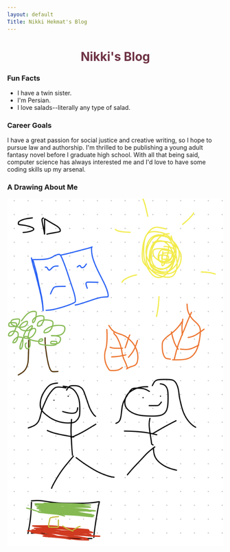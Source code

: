 ```yaml
---
layout: default
Title: Nikki Hekmat's Blog
---
```


<style>
    h1 {
        color:#6E3345;
    }
    </style>

<center> <h1> <b> Nikki's Blog </b> </h1> </center>


### Fun Facts
- I have a twin sister.
- I'm Persian.
- I love salads--literally any type of salad.

### Career Goals
I have a great passion for social justice and creative writing, so I hope to pursue law and authorship. I'm thrilled to be publishing a young adult fantasy novel before I graduate high school. With all that being said, computer science has always interested me and I'd love to have some coding skills up my arsenal. 

### A Drawing About Me
![alt text](IMG_1958.jpg)




